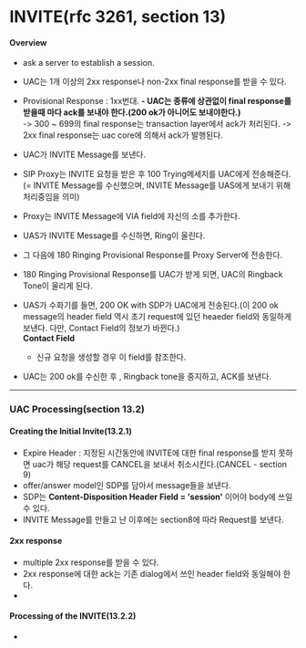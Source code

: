 # INVITE(rfc 3261, section 13)

#### Overview  
- ask a server to establish a session.
- UAC는 1개 이상의 2xx response나 non-2xx final response를 받을 수 있다.  
- Provisional Response : 1xx번대.
**- UAC는 종류에 상관없이 final response를 받을때 마다 ack를 보내야 한다.(200 ok가 아니어도 보내야한다.)**  
-> 300 ~ 699의 final response는 transaction layer에서 ack가 처리된다.
-> 2xx final response는 uac core에 의해서 ack가 발행된다.

- UAC가 INVITE Message를 보낸다.
- SIP Proxy는 INVITE 요청을 받은 후 100 Trying메세지를 UAC에게 전송해준다. (= INVITE Message를 수신했으며, INVITE Message를 UAS에게 보내기 위해 처리중임을 의미)
- Proxy는 INVITE Message에 VIA field에 자신의 소를 추가한다.
- UAS가 INVITE Message를 수신하면, Ring이 울린다.
- 그 다음에 180 Ringing Provisional Response를 Proxy Server에 전송한다.
- 180 Ringing Provisional Response를 UAC가 받게 되면, UAC의 Ringback Tone이 울리게 된다.
- UAS가 수화기를 들면, 200 OK with SDP가 UAC에게 전송된다.(이 200 ok message의 header field 역시 초기 request에 있던 heaeder field와 동일하게 보낸다. 다만, Contact Field의 정보가 바뀐다.)  
**Contact Field**  
  - 신규 요청을 생성할 경우 이 field를 참조한다.  
- UAC는 200 ok를 수신한 후 , Ringback tone을 중지하고, ACK를 보낸다.
---

### UAC Processing(section 13.2)

#### Creating the Initial Invite(13.2.1)
- Expire Header : 지정된 시간동안에 INVITE에 대한 final response를 받지 못하면 uac가 해당 request를 CANCEL을 보내서 취소시킨다.(CANCEL - section 9)
- offer/answer model인 SDP를 담아서 message들을 보낸다.  
- SDP는 **Content-Disposition Header Field = 'session'** 이어야 body에 쓰일 수 있다.
- INVITE Message를 만들고 난 이후에는 section8에 따라 Request를 보낸다.
#### 2xx response  
- multiple 2xx response를 받을 수 있다.
- 2xx response에 대한 ack는 기존 dialog에서 쓰인 header field와 동일해야 한다.
-

#### Processing of the INVITE(13.2.2)
-
